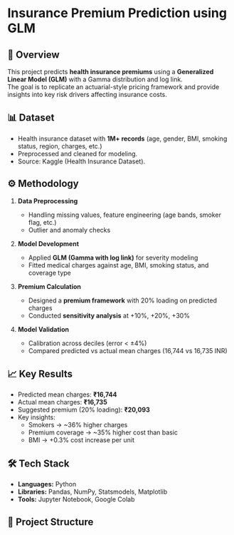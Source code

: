 # Insurance Premium Prediction using GLM

## 📌 Overview
This project predicts **health insurance premiums** using a **Generalized Linear Model (GLM)** with a Gamma distribution and log link.  
The goal is to replicate an actuarial-style pricing framework and provide insights into key risk drivers affecting insurance costs.  

## 📊 Dataset
- Health insurance dataset with **1M+ records** (age, gender, BMI, smoking status, region, charges, etc.)  
- Preprocessed and cleaned for modeling.  
- Source: Kaggle (Health Insurance Dataset).  

## ⚙️ Methodology
1. **Data Preprocessing**
   - Handling missing values, feature engineering (age bands, smoker flag, etc.)
   - Outlier and anomaly checks  

2. **Model Development**
   - Applied **GLM (Gamma with log link)** for severity modeling  
   - Fitted medical charges against age, BMI, smoking status, and coverage type  

3. **Premium Calculation**
   - Designed a **premium framework** with 20% loading on predicted charges  
   - Conducted **sensitivity analysis** at +10%, +20%, +30%  

4. **Model Validation**
   - Calibration across deciles (error < ±4%)  
   - Compared predicted vs actual mean charges (16,744 vs 16,735 INR)  

## 📈 Key Results
- Predicted mean charges: **₹16,744**  
- Actual mean charges: **₹16,735**  
- Suggested premium (20% loading): **₹20,093**  
- Key insights:
  - Smokers → ~36% higher charges  
  - Premium coverage → ~35% higher cost than basic  
  - BMI → +0.3% cost increase per unit  

## 🛠️ Tech Stack
- **Languages:** Python  
- **Libraries:** Pandas, NumPy, Statsmodels, Matplotlib  
- **Tools:** Jupyter Notebook, Google Colab  

## 📄 Project Structure
